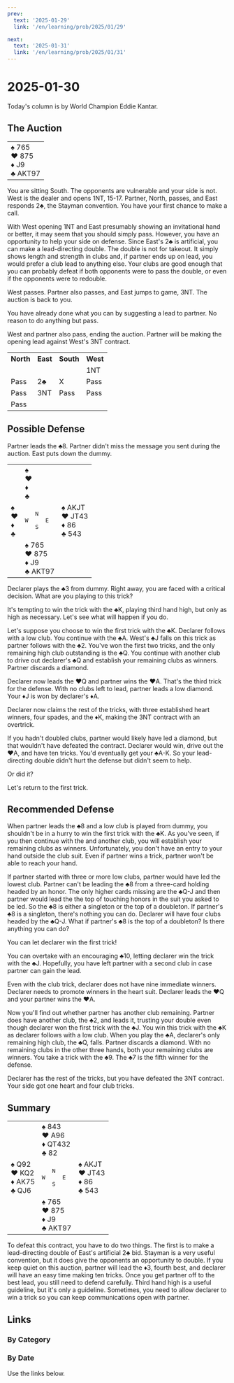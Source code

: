 ```yaml
---
prev:
  text: '2025-01-29'
  link: '/en/learning/prob/2025/01/29'

next:
  text: '2025-01-31'
  link: '/en/learning/prob/2025/01/31'
---
```


# 2025-01-30

Today's column is by World Champion Eddie Kantar.

<Badge type="tip" text="Defense"/>

## The Auction

<table class="hand">
	<tr>
		<td>♠ 765<br>♥ 875<br>♦ J9<br>♣ AKT97</td>
	</tr>
</table>

You are sitting South. The opponents are vulnerable and your side is not. West is the dealer and opens 1NT, 15-17. Partner, North, passes, and East responds 2♣, the Stayman convention. You have your first chance to make a call.

With West opening 1NT and East presumably showing an invitational hand or better, it may seem that you should simply pass. However, you have an opportunity to help your side on defense. Since East's 2♣ is artificial, you can make a lead-directing double. The double is not for takeout. It simply shows length and strength in clubs and, if partner ends up on lead, you would prefer a club lead to anything else. Your clubs are good enough that you can probably defeat if both opponents were to pass the double, or even if the opponents were to redouble.

West passes. Partner also passes, and East jumps to game, 3NT. The auction is back to you.

You have already done what you can by suggesting a lead to partner. No reason to do anything but pass.

West and partner also pass, ending the auction. Partner will be making the opening lead against West's 3NT contract.

<table class="auction">
	<tr>
		<th>North</th>
		<th>East</th>
		<th>South</th>
		<th>West</th>
	</tr>
	<tr>
		<td></td>
		<td></td>
		<td></td>
		<td>1NT</td>
	</tr>
	<tr>
		<td>Pass</td>
		<td>2♣</td>
		<td>X</td>
		<td>Pass</td>
	</tr>
	<tr>
		<td>Pass</td>
		<td>3NT</td>
		<td>Pass</td>
		<td>Pass</td>
	</tr>
	<tr>
		<td>Pass</td>
		<td></td>
		<td></td>
		<td></td>
	</tr>
</table>

## Possible Defense

Partner leads the ♣8. Partner didn't miss the message you sent during the auction. East puts down the dummy.

<table class="deal">
	<tr>
		<td></td>
		<td>♠ <br>♥ <br>♦ <br>♣ </td>
		<td></td>
	</tr>
	<tr>
		<td>♠ <br>♥ <br>♦ <br>♣ </td>
		<td><pre>   N<br>W     E<br>   S</pre></td>
		<td>♠ AKJT<br>♥ JT43<br>♦ 86<br>♣ 543</td>
	</tr>
	<tr>
		<td></td>
		<td>♠ 765<br>♥ 875<br>♦ J9<br>♣ AKT97</td>
		<td></td>
	</tr>
</table>

Declarer plays the ♣3 from dummy. Right away, you are faced with a critical decision. What are you playing to this trick?

It's tempting to win the trick with the ♣K, playing third hand high, but only as high as necessary. Let's see what will happen if you do.

Let's suppose you choose to win the first trick with the ♣K. Declarer follows with a low club. You continue with the ♣A. West's ♣J falls on this trick as partner follows with the ♣2. You've won the first two tricks, and the only remaining high club outstanding is the ♣Q. You continue with another club to drive out declarer's ♣Q and establish your remaining clubs as winners. Partner discards a diamond.

Declarer now leads the ♥Q and partner wins the ♥A. That's the third trick for the defense. With no clubs left to lead, partner leads a low diamond.
Your ♦J is won by declarer's ♦A.

Declarer now claims the rest of the tricks, with three established heart winners, four spades, and the ♦K, making the 3NT contract with an overtrick.

If you hadn't doubled clubs, partner would likely have led a diamond, but that wouldn't have defeated the contract. Declarer would win, drive out the ♥A, and have ten tricks. You'd eventually get your ♣A-K. So your lead-directing double didn't hurt the defense but didn't seem to help.

Or did it?

Let's return to the first trick.

## Recommended Defense

When partner leads the ♣8 and a low club is played from dummy, you shouldn't be in a hurry to win the first trick with the ♣K. As you've seen, if you then continue with the and another club, you will establish your remaining clubs as winners. Unfortunately, you don't have an entry to your hand outside the club suit. Even if partner wins a trick, partner won't be able to reach your hand.

If partner started with three or more low clubs, partner would have led the lowest club. Partner can't be leading the ♣8 from a three-card holding headed by an honor. The only higher cards missing are the ♣Q-J and then partner would lead the the top of touching honors in the suit you asked to be led. So the ♣8 is either a singleton or the top of a doubleton. If partner's ♣8 is a singleton, there's nothing you can do. Declarer will have four clubs headed by the ♣Q-J. What if partner's ♣8 is the top of a doubleton? Is there anything you can do?

You can let declarer win the first trick!

You can overtake with an encouraging ♣10, letting declarer win the trick with the ♣J. Hopefully, you have left partner with a second club in case partner can gain the lead.

Even with the club trick, declarer does not have nine immediate winners. Declarer needs to promote winners in the heart suit. Declarer leads the ♥Q and your partner wins the ♥A.

Now you'll find out whether partner has another club remaining. Partner does have another club, the ♣2, and leads it, trusting your double even though declarer won the first trick with the ♣J. You win this trick with the ♣K as declarer follows with a low club. When you play the ♣A, declarer's only remaining high club, the ♣Q, falls. Partner discards a diamond. With no remaining clubs in the other three hands, both your remaining clubs are winners. You take a trick with the ♣9. The ♣7 is the fifth winner for the defense.

Declarer has the rest of the tricks, but you have defeated the 3NT contract. Your side got one heart and four club tricks.

## Summary

<table class="deal">
	<tr>
		<td></td>
		<td>♠ 843<br>♥ A96<br>♦ QT432<br>♣ 82</td>
		<td></td>
	</tr>
	<tr>
		<td>♠ Q92<br>♥ KQ2<br>♦ AK75<br>♣ QJ6</td>
		<td><pre>   N<br>W     E<br>   S</pre></td>
		<td>♠ AKJT<br>♥ JT43<br>♦ 86<br>♣ 543</td>
	</tr>
	<tr>
		<td></td>
		<td>♠ 765<br>♥ 875<br>♦ J9<br>♣ AKT97</td>
		<td></td>
	</tr>
</table>

To defeat this contract, you have to do two things. The first is to make a lead-directing double of East's artificial 2♣ bid. Stayman is a very useful convention, but it does give the opponents an opportunity to double. If you keep quiet on this auction, partner will lead the ♦3, fourth best, and declarer will have an easy time making ten tricks. Once you get partner off to the best lead, you still need to defend carefully. Third hand high is a useful guideline, but it's only a guideline. Sometimes, you need to allow declarer to win a trick so you can keep communications open with partner.

## Links

[<Badge type="tip" text="Go to Practice"/>](/en/practice/prob/2025/01/30)

### By Category

[<Badge type="tip" text="<--"/>](/en/learning/prob/2025/01/28)
[<Badge type="tip" text="Calendar"/>](/en/learning/calendar/2025/01)
[<Badge type="info" text="-->"/>](/en/learning/prob/2025/01/30#links)

### By Date

Use the links below.